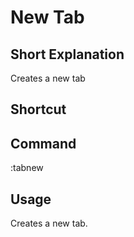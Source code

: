 # New Tab

## Short Explanation
Creates a new tab

## Shortcut
<C-e>

## Command
:tabnew

## Usage
Creates a new tab.
